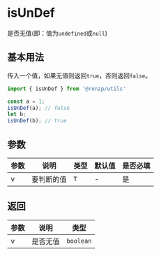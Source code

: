 # isUnDef

是否无值(即：值为`undefined`或`null`)

## 基本用法

传入一个值，如果无值则返回`true`，否则返回`false`。

```ts
import { isUnDef } from '@renzp/utils'

const a = 1;
isUnDef(a); // false
let b;
isUnDef(b); // true
```

## 参数

| 参数 | 说明       | 类型 | 默认值 | 是否必填 |
| ---- | ---------- | ---- | ------ | -------- |
| v    | 要判断的值 | `T`  | -      | 是       |

## 返回

| 参数 | 说明     | 类型      |
| ---- | -------- | --------- |
| v    | 是否无值 | `boolean` |
